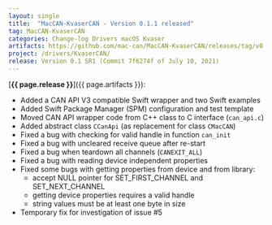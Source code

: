 ```yaml
---
layout: single
title:  "MacCAN-KvaserCAN - Version 0.1.1 released"
tag: MacCAN-KvaserCAN
categories: Change-log Drivers macOS Kvaser
artifacts: https://github.com/mac-can/MacCAN-KvaserCAN/releases/tag/v0.1.1
project: /drivers/KvaserCAN/
release: Version 0.1 SR1 (Commit 7f6274f of July 10, 2021)
---
```

[**{{ page.release }}**]({{ page.artifacts }}):

- Added a CAN API V3 compatible Swift wrapper and two Swift examples
- Added Swift Package Manager (SPM) configuration and test template
- Moved CAN API wrapper code from C++ class to C interface (`can_api.c`)
- Added abstract class `CCanApi` (as replacement for class `CMacCAN`)
- Fixed a bug with checking for valid handle in function `can_init`
- Fixed a bug with uncleared receive queue after re-start
- Fixed a bug when teardown all channels (`CANEXIT_ALL`)
- Fixed a bug with reading device independent properties
- Fixed some bugs with getting properties from device and from library:
  - accept NULL pointer for SET_FIRST_CHANNEL and SET_NEXT_CHANNEL
  - getting device properties requires a valid handle
  - string values must be at least one byte in size
- Temporary fix for investigation of issue #5
